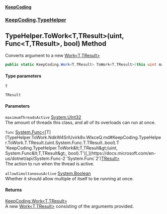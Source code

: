 #### [KeepCoding](index.md 'index')
### [KeepCoding](KeepCoding.md 'KeepCoding').[TypeHelper](TypeHelper.md 'KeepCoding.TypeHelper')
## TypeHelper.ToWork&lt;T,TResult&gt;(uint, Func&lt;T,TResult&gt;, bool) Method
Converts argument to a new [Work&lt;T,TResult&gt;](Work.T.TResult..md 'KeepCoding.Work&lt;T,TResult&gt;')
```csharp
public static KeepCoding.Work<T,TResult> ToWork<T,TResult>(this uint maximumThreadsActive, System.Func<T,TResult> func, bool allowSimultaneousActive=false);
```
#### Type parameters
<a name='KeepCoding.TypeHelper.ToWork.T.TResult.(uint.System.Func.T.TResult..bool).T'></a>
`T`  
  
<a name='KeepCoding.TypeHelper.ToWork.T.TResult.(uint.System.Func.T.TResult..bool).TResult'></a>
`TResult`  
  
#### Parameters
<a name='KeepCoding.TypeHelper.ToWork.T.TResult.(uint.System.Func.T.TResult..bool).maximumThreadsActive'></a>
`maximumThreadsActive` [System.UInt32](https://docs.microsoft.com/en-us/dotnet/api/System.UInt32 'System.UInt32')  
The amount of threads this class, and all of its overloads can run at once.
  
<a name='KeepCoding.TypeHelper.ToWork.T.TResult.(uint.System.Func.T.TResult..bool).func'></a>
`func` [System.Func&lt;](https://docs.microsoft.com/en-us/dotnet/api/System.Func-2 'System.Func`2')[T](TypeHelper.ToWork.NdkW4SrlUvirk8v.WlxceQ.md#KeepCoding.TypeHelper.ToWork.T.TResult.(uint.System.Func.T.TResult..bool).T 'KeepCoding.TypeHelper.ToWork&lt;T,TResult&gt;(uint, System.Func&lt;T,TResult&gt;, bool).T')[,](https://docs.microsoft.com/en-us/dotnet/api/System.Func-2 'System.Func`2')[TResult](TypeHelper.ToWork.NdkW4SrlUvirk8v.WlxceQ.md#KeepCoding.TypeHelper.ToWork.T.TResult.(uint.System.Func.T.TResult..bool).TResult 'KeepCoding.TypeHelper.ToWork&lt;T,TResult&gt;(uint, System.Func&lt;T,TResult&gt;, bool).TResult')[&gt;](https://docs.microsoft.com/en-us/dotnet/api/System.Func-2 'System.Func`2')  
The action to run when the thread is active.
  
<a name='KeepCoding.TypeHelper.ToWork.T.TResult.(uint.System.Func.T.TResult..bool).allowSimultaneousActive'></a>
`allowSimultaneousActive` [System.Boolean](https://docs.microsoft.com/en-us/dotnet/api/System.Boolean 'System.Boolean')  
Whether it should allow multiple of itself to be running at once.
  
#### Returns
[KeepCoding.Work&lt;](Work.T.TResult..md 'KeepCoding.Work&lt;T,TResult&gt;')[T](TypeHelper.ToWork.NdkW4SrlUvirk8v.WlxceQ.md#KeepCoding.TypeHelper.ToWork.T.TResult.(uint.System.Func.T.TResult..bool).T 'KeepCoding.TypeHelper.ToWork&lt;T,TResult&gt;(uint, System.Func&lt;T,TResult&gt;, bool).T')[,](Work.T.TResult..md 'KeepCoding.Work&lt;T,TResult&gt;')[TResult](TypeHelper.ToWork.NdkW4SrlUvirk8v.WlxceQ.md#KeepCoding.TypeHelper.ToWork.T.TResult.(uint.System.Func.T.TResult..bool).TResult 'KeepCoding.TypeHelper.ToWork&lt;T,TResult&gt;(uint, System.Func&lt;T,TResult&gt;, bool).TResult')[&gt;](Work.T.TResult..md 'KeepCoding.Work&lt;T,TResult&gt;')  
A new [Work&lt;T,TResult&gt;](Work.T.TResult..md 'KeepCoding.Work&lt;T,TResult&gt;') consisting of the arguments provided.
